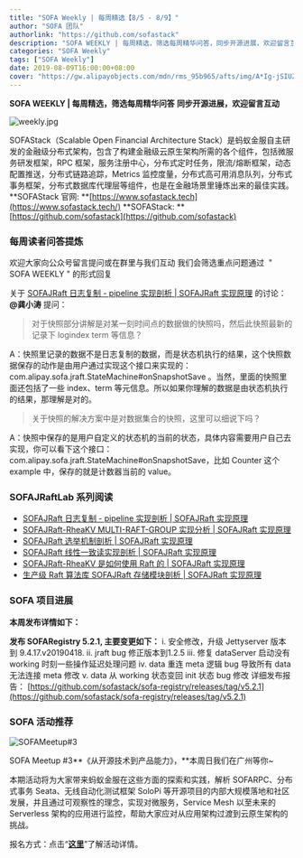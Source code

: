 ```yaml
---
title: "SOFA Weekly | 每周精选【8/5 - 8/9】"
author: "SOFA 团队"
authorlink: "https://github.com/sofastack"
description: "SOFA WEEKLY | 每周精选，筛选每周精华问答，同步开源进展，欢迎留言互动。"
categories: "SOFA Weekly"
tags: ["SOFA Weekly"]
date: 2019-08-09T16:00:00+08:00
cover: "https://gw.alipayobjects.com/mdn/rms_95b965/afts/img/A*Ig-jSIUZWx0AAAAAAAAAAAAAARQnAQ"
---
```


**SOFA WEEKLY | 每周精选，筛选每周精华问答**
**同步开源进展，欢迎留言互动**

![weekly.jpg](https://gw.alipayobjects.com/mdn/rms_95b965/afts/img/A*ARgKS6SuU7YAAAAAAAAAAAAAARQnAQ)

SOFAStack（Scalable Open Financial Architecture Stack）是蚂蚁金服自主研发的金融级分布式架构，包含了构建金融级云原生架构所需的各个组件，包括微服务研发框架，RPC 框架，服务注册中心，分布式定时任务，限流/熔断框架，动态配置推送，分布式链路追踪，Metrics 监控度量，分布式高可用消息队列，分布式事务框架，分布式数据库代理层等组件，也是在金融场景里锤炼出来的最佳实践。
**SOFAStack 官网: **[https://www.sofastack.tech](https://www.sofastack.tech/)
**SOFAStack: **[https://github.com/sofastack](https://github.com/sofastack)

### 每周读者问答提炼

欢迎大家向公众号留言提问或在群里与我们互动
我们会筛选重点问题通过 
" SOFA WEEKLY " 的形式回复

关于 [SOFAJRaft 日志复制 - pipeline 实现剖析 | SOFAJRaft 实现原理](https://www.sofastack.tech/blog/sofa-jraft-pipeline-principle/) 的讨论：
**@龚小涛** 提问：
> 对于快照部分讲解是对某一刻时间点的数据做的快照吗，然后此快照最新的记录下 logindex term 等信息？

A：快照里记录的数据不是日志复制的数据，而是状态机执行的结果，这个快照数据保存的动作是由用户通过实现这个接口来实现的：
com.alipay.sofa.jraft.StateMachine#onSnapshotSave 。当然，里面的快照里面还包括了一些 index、term 等元信息。所以如果你理解的数据是由状态机执行的结果，那理解是对的。

> 关于快照的解决方案中是对数据集合的快照，这里可以细说下吗？

A：快照中保存的是用户自定义的状态机的当前的状态，具体内容需要用户自己去实现，你可以看下这个接口：
com.alipay.sofa.jraft.StateMachine#onSnapshotSave，比如 Counter 这个 example 中，保存的就是计数器当前的 value。

### SOFAJRaftLab 系列阅读

- [SOFAJRaft 日志复制 - pipeline 实现剖析 | SOFAJRaft 实现原理](https://www.sofastack.tech/blog/sofa-jraft-pipeline-principle/)
- [SOFAJRaft-RheaKV MULTI-RAFT-GROUP 实现分析 | SOFAJRaft 实现原理](https://www.sofastack.tech/blog/sofa-jraft-rheakv-multi-raft-group/)
- [SOFAJRaft 选举机制剖析 | SOFAJRaft 实现原理](https://www.sofastack.tech/blog/sofa-jraft-election-mechanism/)
- [SOFAJRaft 线性一致读实现剖析 | SOFAJRaft 实现原理](https://www.sofastack.tech/blog/sofa-jraft-linear-consistent-read-implementation/)
- [SOFAJRaft-RheaKV 是如何使用 Raft 的 | SOFAJRaft 实现原理](https://www.sofastack.tech/blog/sofa-jraft-rheakv/)
- [生产级 Raft 算法库 SOFAJRaft 存储模块剖析 | SOFAJRaft 实现原理](https://www.sofastack.tech/blog/sofa-jraft-algorithm-storage-module-deep-dive/)

### SOFA 项目进展

**本周发布详情如下：**

**发布 SOFARegistry 5.2.1, 主要变更如下：**
i. 安全修改，升级 Jettyserver 版本到 9.4.17.v20190418.
ii. jraft bug 修正版本到1.2.5
iii. 修复 dataServer 启动没有 working 时刻一些操作延迟处理问题
iv. data 重连 meta 逻辑 bug 导致所有 data 无法连接 meta 修改
v. data 从 working 状态变回 init 状态 bug 修改
详细发布报告：
[https://github.com/sofastack/sofa-registry/releases/tag/v5.2.1](https://github.com/sofastack/sofa-registry/releases/tag/v5.2.1)

### SOFA 活动推荐

![SOFAMeetup#3](https://cdn.nlark.com/yuque/0/2019/jpeg/226702/1564110550075-7e78ec32-dbf1-4970-8bfc-bd3bcf7e47c1.jpeg)

SOFA Meetup #3**《从开源技术到产品能力》，**本周日我们在广州等你~

本期活动将为大家带来蚂蚁金服在这些方面的探索和实践，解析 SOFARPC、分布式事务 Seata、无线自动化测试框架 SoloPi 等开源项目的内部大规模落地和社区发展，并且通过可观察性的理念，实现对微服务，Service Mesh 以至未来的 Serverless 架构的应用进行监控，帮助大家应对从应用架构过渡到云原生架构的挑战。

报名方式：点击“[**这里**](https://www.sofastack.tech/activities/sofa-meetup-3/)”了解活动详情。